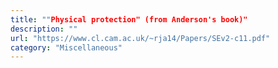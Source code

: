 ```yaml
---
title: ""Physical protection" (from Anderson's book)"
description: ""
url: "https://www.cl.cam.ac.uk/~rja14/Papers/SEv2-c11.pdf"
category: "Miscellaneous"
---
```

